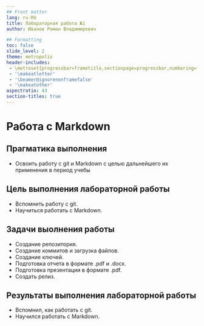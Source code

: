 ```yaml
---
## Front matter
lang: ru-RU
title: Лабораторная работа №1
author: Иванов Роман Владимирович

## Formatting
toc: false
slide_level: 2
theme: metropolis
header-includes: 
 - \metroset{progressbar=frametitle,sectionpage=progressbar,numbering=fraction}
 - '\makeatletter'
 - '\beamer@ignorenonframefalse'
 - '\makeatother'
aspectratio: 43
section-titles: true
---
```


# Работа с Markdown

## Прагматика выполнения

- Освоить работу с git и Markdown с целью дальнейшего их применения в период учебы

## Цель выполнения лабораторной работы

- Вспомнить работу с git.
- Научиться работать с Markdown.

## Задачи выолнения работы

- Создание репозитория.
- Создание коммитов и загрузка файлов.
- Создание ключей.
- Подготовка отчета в формате .pdf и .docx.
- Подготовка презентации в формате .pdf.
- Создать релиз.

## Результаты выполнения лабораторной работы

- Вспомнил, как работать с git.
- Научился работать с Markdown.

